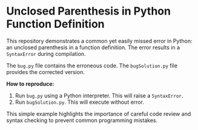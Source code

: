 # Unclosed Parenthesis in Python Function Definition

This repository demonstrates a common yet easily missed error in Python: an unclosed parenthesis in a function definition.  The error results in a `SyntaxError` during compilation.

The `bug.py` file contains the erroneous code. The `bugSolution.py` file provides the corrected version.

**How to reproduce:**
1. Run `bug.py` using a Python interpreter.  This will raise a `SyntaxError`.
2. Run `bugSolution.py`.  This will execute without error.

This simple example highlights the importance of careful code review and syntax checking to prevent common programming mistakes.